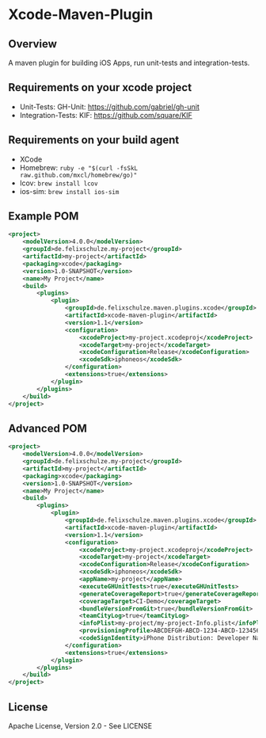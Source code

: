 # Xcode-Maven-Plugin

## Overview
A maven plugin for building iOS Apps, run unit-tests and integration-tests.

## Requirements on your xcode project

- Unit-Tests: GH-Unit: https://github.com/gabriel/gh-unit
- Integration-Tests: KIF: https://github.com/square/KIF

## Requirements on your build agent

- XCode
- Homebrew: ```ruby -e "$(curl -fsSkL raw.github.com/mxcl/homebrew/go)"```
- lcov: ```brew install lcov```
- ios-sim: ```brew install ios-sim```

## Example POM
```xml
<project>
    <modelVersion>4.0.0</modelVersion>
    <groupId>de.felixschulze.my-project</groupId>
    <artifactId>my-project</artifactId>
    <packaging>xcode</packaging>
    <version>1.0-SNAPSHOT</version>
    <name>My Project</name>
    <build>
        <plugins>
            <plugin>
                <groupId>de.felixschulze.maven.plugins.xcode</groupId>
                <artifactId>xcode-maven-plugin</artifactId>
                <version>1.1</version>
                <configuration>
                    <xcodeProject>my-project.xcodeproj</xcodeProject>
                    <xcodeTarget>my-project</xcodeTarget>
                    <xcodeConfiguration>Release</xcodeConfiguration>
                    <xcodeSdk>iphoneos</xcodeSdk>
                </configuration>
                <extensions>true</extensions>
            </plugin>
        </plugins>
    </build>
</project>
```

## Advanced POM
```xml
<project>
    <modelVersion>4.0.0</modelVersion>
    <groupId>de.felixschulze.my-project</groupId>
    <artifactId>my-project</artifactId>
    <packaging>xcode</packaging>
    <version>1.0-SNAPSHOT</version>
    <name>My Project</name>
    <build>
        <plugins>
            <plugin>
                <groupId>de.felixschulze.maven.plugins.xcode</groupId>
                <artifactId>xcode-maven-plugin</artifactId>
                <version>1.1</version>
                <configuration>
                    <xcodeProject>my-project.xcodeproj</xcodeProject>
                    <xcodeTarget>my-project</xcodeTarget>
                    <xcodeConfiguration>Release</xcodeConfiguration>
                    <xcodeSdk>iphoneos</xcodeSdk>
                    <appName>my-project</appName>
                    <executeGHUnitTests>true</executeGHUnitTests>
                    <generateCoverageReport>true</generateCoverageReport>
                    <coverageTarget>CI-Demo</coverageTarget>
                    <bundleVersionFromGit>true</bundleVersionFromGit>
                    <teamCityLog>true</teamCityLog>
                    <infoPlist>my-project/my-project-Info.plist</infoPlist>
                    <provisioningProfile>ABCDEFGH-ABCD-1234-ABCD-12345678901</provisioningProfile>
                    <codeSignIdentity>iPhone Distribution: Developer Name</codeSignIdentity>
                </configuration>
                <extensions>true</extensions>
            </plugin>
        </plugins>
    </build>
</project>
```

## License
Apache License, Version 2.0 - See LICENSE
